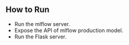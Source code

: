 ## How to Run
- Run the mlflow server.
- Expose the API of mlflow production model.    
- Run the Flask server.